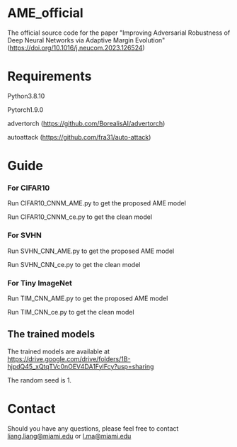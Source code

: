# AME_official

The official source code for the paper "Improving Adversarial Robustness of Deep Neural Networks via Adaptive Margin Evolution" (https://doi.org/10.1016/j.neucom.2023.126524)

# Requirements

Python3.8.10

Pytorch1.9.0

advertorch (https://github.com/BorealisAI/advertorch)

autoattack (https://github.com/fra31/auto-attack)


# Guide
### For CIFAR10

Run CIFAR10_CNNM_AME.py to get the proposed AME model

Run CIFAR10_CNNM_ce.py to get the clean model

### For SVHN

Run SVHN_CNN_AME.py to get the proposed AME model

Run SVHN_CNN_ce.py to get the clean model

### For Tiny ImageNet

Run TIM_CNN_AME.py to get the proposed AME model

Run TIM_CNN_ce.py to get the clean model

## The trained models

The trained models are available at https://drive.google.com/drive/folders/1B-hjpdQ45_xQtqTVc0nOEV4DA1FylFcy?usp=sharing

The random seed is 1. 

# Contact

Should you have any questions, please feel free to contact liang.liang@miami.edu or l.ma@miami.edu
